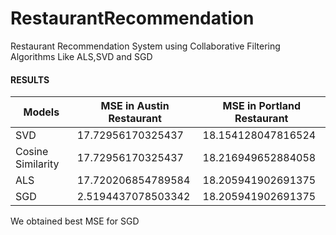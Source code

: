# RestaurantRecommendation
Restaurant Recommendation System using Collaborative Filtering Algorithms Like ALS,SVD and SGD

#### RESULTS
|  **Models**		    |	**MSE in Austin Restaurant**	| 	**MSE in Portland Restaurant**	| 
| ------------- 	    | ------------- 	|                 ------------- 	|
| SVD			            | 17.72956170325437 |               18.154128047816524 | 
| Cosine Similarity		| 17.72956170325437 |              18.216949652884058 | 
| ALS	                | 17.720206854789584 |            18.205941902691375|
| SGD		              | 2.5194437078503342 |             18.205941902691375 |

We obtained best MSE for SGD
